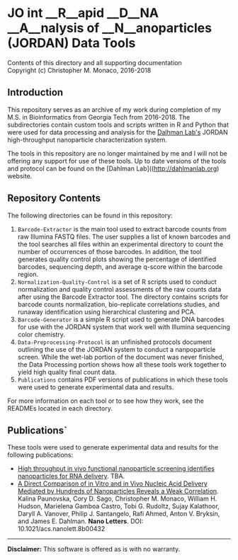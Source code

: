 # __JO__ int __R__apid __D__NA __A__nalysis of __N__anoparticles (JORDAN) Data Tools

Contents of this directory and all supporting documentation \
Copyright (c) Christopher M. Monaco, 2016-2018

## Introduction

This repository serves as an archive of my work during completion of my M.S. in Bioinformatics from Georgia Tech from 2016-2018. The subdirectories contain custom tools and scripts written in R and Python that were used for data processing and analysis for the [Dalhman Lab's](http://dahlmanlab.org) JORDAN high-throughput nanoparticle characterization system.

The tools in this repository are no longer maintained by me and I will not be offering any support for use of these tools. Up to date versions of the tools and protocol can be found on the [Dahlman Lab]((http://dahlmanlab.org) website. 

## Repository Contents

The following directories can be found in this repository:

1. `Barcode-Extractor` is the main tool used to extract barcode counts from raw Illumina FASTQ files. The user supplies a list of known barcodes and the tool searches all files within an experimental directory to count the number of occurrences of those barcodes. In addition, the tool generates quality control plots showing the percentage of identified barcodes, sequencing depth, and average q-score within the barcode region.
2. `Normalization-Quality-Control` is a set of R scripts used to conduct normalization and quality control assessments of the raw counts data after using the Barcode Extractor tool. The directory contains scripts for barcode counts normalization, bio-replicate correlations studies, and runaway identification using hierarchical clustering and PCA.
3. `Barcode-Generator` is a simple R script used to generate DNA barcodes for use with the JORDAN system that work well with Illumina sequencing color chemistry.
4. `Data-Preprocessing-Protocol` is an unfinished protocols document outlining the use of the JORDAN system to conduct a nanpoparticle screen. While the wet-lab portion of the document was never finished, the Data Processing portion shows how all these tools work together to yield high quality final count data.
5. `Publications` contains PDF versions of publications in which these tools were used to generate experimental data and results.

For more information on each tool or to see how they work, see the READMEs located in each directory.

## Publications`

These tools were used to generate experimental data and results for the following publications:

- [High throughput in vivo functional nanoparticle screening identifies nanoparticles for RNA delivery](). TBA.
- [A Direct Comparison of in Vitro and in Vivo Nucleic Acid Delivery Mediated by Hundreds of Nanoparticles Reveals a Weak Correlation](https://pubs.acs.org/doi/10.1021/acs.nanolett.8b00432). Kalina Paunovska, Cory D. Sago, Christopher M. Monaco, William H. Hudson, Marielena Gamboa Castro, Tobi G. Rudoltz, Sujay Kalathoor, Daryll A. Vanover, Philip J. Santangelo, Rafi Ahmed, Anton V. Bryksin, and James E. Dahlman. __Nano Letters__. DOI: 10.1021/acs.nanolett.8b00432

---

**Disclaimer:** This software is offered as is with no warranty.